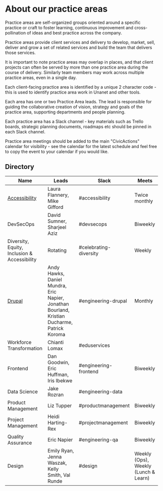 # About our practice areas

Practice areas are self-organized groups oriented around a specific practice or craft to foster learning, continuous improvement and cross-pollination of ideas and best practice across the company.

Practice areas provide client services and delivery to develop, market, sell, deliver and grow a set of related services and build the team that delivers those services.

It is important to note practice areas may overlap in places, and that client projects can often be served by more than one practice area during the course of delivery. Similarly team members may work across multiple practice areas, even in a single day.

Each client-facing practice area is identified by a unique 2 character code - this is used to identify practice area work in Unanet and other tools.

Each area has one or two Practice Area leads. The lead is responsible for guiding the collaborative creation of vision, strategy and goals of the practice area, supporting departments and people planning.

Each practice area has a Slack channel - key materials such as Trello boards, strategic planning documents, roadmaps etc should be pinned in each Slack channel.

Practice area meetings should be added to the main "CivicActions" calendar for visibility - see the calendar for the latest schedule and feel free to copy the event to your calendar if you would like.

## Directory

| Name                                            | Leads                                                                                        | Slack                  | Meets                                |
| ----------------------------------------------- | -------------------------------------------------------------------------------------------- | ---------------------- | ------------------------------------ |
| [Accessibility](accessibility-practice-area.md) | Laura Flannery, Mike Gifford                                                                 | #accessibility         | Twice monthly                        |
| DevSecOps                                       | David Sumner, Sharjeel Aziz                                                                  | #devsecops             | Biweekly                             |
| Diversity, Equity, Inclusion & Accessibility    | Rotating                                                                                     | #celebrating-diversity | Weekly                               |
| [Drupal](engineering/drupal-practice-area.md)               | Andy Hawks, Daniel Mundra, Eric Napier, Jonathan Bourland, Kristian Ducharme, Patrick Koroma | #engineering-drupal    | Monthly                              |
| Workforce Transformation                        | Chianti Lomax                                                                                | #eduservices           |                                      |
| Frontend                                        | Dan Goodwin, Eric Huffman, Iris Ibekwe                                                       | #engineering-frontend  | Biweekly                             |
| Data Science                                    | Jake Rozran                                                                                  | #engineering-data      |                                      |
| Product Management                              | Liz Tupper                                                                                   | #productmanagement     | Biweekly                             |
| Project Management                              | Heidi Harting-Rex                                                                            | #projectmanagement     | Biweekly                             |
| Quality Assurance                               | Eric Napier                                                                                  | #engineering-qa        | Biweekly                             |
| Design                                          | Emily Ryan, Jenna Waszak, Kelly Smith, Val Runde                                             | #design                | Weekly (Ops), Weekly (Lunch & Learn) |
